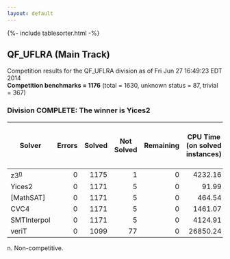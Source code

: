 ```yaml
---
layout: default
---
```

{%- include tablesorter.html -%}

## QF_UFLRA (Main Track)

Competition results for the QF_UFLRA division as of Fri Jun 27 16:49:23 EDT 2014
<br/>**Competition benchmarks = 1176** (total = 1630, unknown status = 87, trivial = 367)

### Division COMPLETE: The winner is Yices2



<table id="sequential" class="result sorted">
<thead>
<tr>
<th class="center">Solver</th><th class="center">Errors</th>
<th class="center">Solved</th>
<th class="center">Not Solved</th>
<th class="center">Remaining</th>
<th class="center">CPU Time (on solved instances)</th>
<th class="center">Weighted Medal Score (weight =  3.070)</th>
</tr>
</thead>
<tr>
<td><span class="non-competing-grey">z3<sup><a href="#fn">n</a></sup></span></td>
<td align="right">0</td>
<td align="right">1175</td>
<td align="right">1</td>
<td align="right">0</td>
<td align="right">   4232.16</td>
<td align="right"> 3.065</td>
</tr>
<tr>
<td>Yices2</td>
<td align="right">0</td>
<td align="right">1171</td>
<td align="right">5</td>
<td align="right">0</td>
<td align="right">     91.99</td>
<td align="right"> 3.044</td>
</tr>
<tr>
<td>[MathSAT]</td>
<td align="right">0</td>
<td align="right">1171</td>
<td align="right">5</td>
<td align="right">0</td>
<td align="right">    464.54</td>
<td align="right"> 3.044</td>
</tr>
<tr>
<td>CVC4</td>
<td align="right">0</td>
<td align="right">1171</td>
<td align="right">5</td>
<td align="right">0</td>
<td align="right">   1461.07</td>
<td align="right"> 3.044</td>
</tr>
<tr>
<td>SMTInterpol</td>
<td align="right">0</td>
<td align="right">1171</td>
<td align="right">5</td>
<td align="right">0</td>
<td align="right">   4124.91</td>
<td align="right"> 3.044</td>
</tr>
<tr>
<td>veriT</td>
<td align="right">0</td>
<td align="right">1099</td>
<td align="right">77</td>
<td align="right">0</td>
<td align="right">  26850.24</td>
<td align="right"> 2.681</td>
</tr>
</table>

<span id="fn"> n. Non-competitive.</span>
